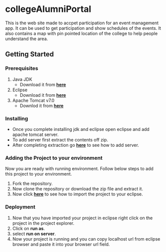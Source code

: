 # collegeAlumniPortal

This is the web site made to accpet participation for an event management app.
It can be used to get participation and show schedules of the events.
It also contains a map with pin pointed location of the college to help people understand the area.

## Getting Started

### Prerequisites
1. Java JDK
      - Download it from **[here](https://www.oracle.com/technetwork/java/javase/downloads/jdk12-downloads-5295953.html)**
2. Eclipse
      - Download it from **[here](https://www.eclipse.org/downloads/)**
2. Apache Tomcat v7.0
      - Downlod it from **[here](https://tomcat.apache.org/download-70.cgi)**
      
### Installing
- Once you complete installing jdk and eclipse open eclipse and add apache tomcat server.
- To add server first extract the contents off zip.
- After completing extraction go **[here](https://help.eclipse.org/neon/index.jsp?topic=%2Forg.eclipse.stardust.docs.wst%2Fhtml%2Fwst-integration%2Fconfiguration.html)** to see how to add server.

### Adding the Project to your environment
Now you are ready with running environment. Follow below steps to add this project to your environment.

1. Fork the repository.
2. Now clone the repository or download the zip file and extract it.
3. Now click **[here](https://github.com/collab-uniba/socialcde4eclipse/wiki/How-to-import-a-GitHub-project-into-Eclipse)**  to see how to import the project to your eclipse.

### Deployment
1. Now that you have imported your project in eclipse right click on the project in the project explorer.
2. Click on **run as**.
3. select **run on server**.
4. Now your project is running and you can copy localhost url from eclipse browser and paste it into your browser url field.
